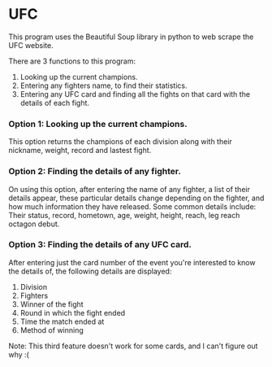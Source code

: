 # UFC
This program uses the Beautiful Soup library in python to web scrape the UFC website.

There are 3 functions to this program:
1) Looking up the current champions.
2) Entering any fighters name, to find their statistics.
3) Entering any UFC card and finding all the fights on that card with the details of each fight.

### Option 1: Looking up the current champions.
This option returns the champions of each division along with their nickname, weight, record and lastest fight.

### Option 2: Finding the details of any fighter.
On using this option, after entering the name of any fighter, a list of their details appear, these particular details change depending on the fighter, and how much information they have released. Some common details include:
Their status, record, hometown, age, weight, height, reach, leg reach octagon debut.

### Option 3: Finding the details of any UFC card.
After entering just the card number of the event you're interested to know the details of, the following details are displayed:
1) Division
2) Fighters
3) Winner of the fight
4) Round in which the fight ended 
5) Time the match ended at
6) Method of winning

Note: This third feature doesn't work for some cards, and I can't figure out why :(
